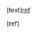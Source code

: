 <!-- https://github.com/microsoft/vscode/issues/149406 -->

\[text][ref]

\[ref]

[ref]: http://example.com